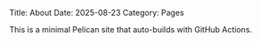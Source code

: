 Title: About
Date: 2025-08-23
Category: Pages

This is a minimal Pelican site that auto-builds with GitHub Actions.
